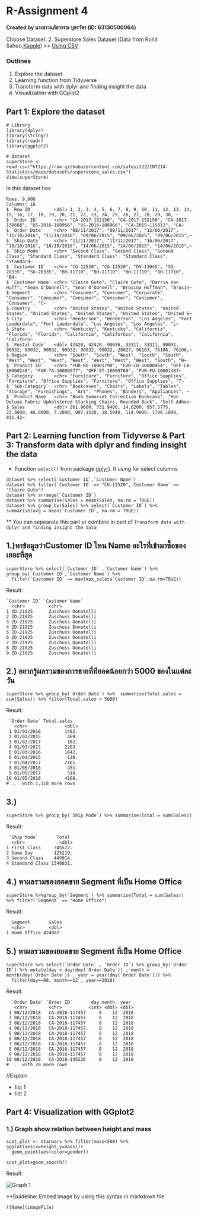 # R-Assignment 4

**Created by นางสาวนภัสวรรณ บุตรวัตร (ID: 63130500064)**

Choose Dataset: 
2. Superstore Sales Dataset (Data from Rohit Sahoo,[Kaggle](https://www.kaggle.com/rohitsahoo/sales-forecasting)) >> [Using CSV](https://raw.githubusercontent.com/safesit23/INT214-Statistics/main/datasets/superstore_sales.csv)


### Outlines
1. Explore the dataset
2. Learning function from Tidyverse
3. Transform data with dplyr and finding insight the data
4. Visualization with GGplot2

## Part 1: Explore the dataset

```
# Library
library(dplyr)
library(stringr)
library(readr)
library(ggplot2)

# Dataset
superStore <- read_csv("https://raw.githubusercontent.com/safesit23/INT214-Statistics/main/datasets/superstore_sales.csv")
View(superStore)
```

In this dataset has
```
Rows: 9,800
Columns: 18
$ `Row ID`        <dbl> 1, 2, 3, 4, 5, 6, 7, 8, 9, 10, 11, 12, 13, 14, 15, 16, 17, 18, 19, 20, 21, 22, 23, 24, 25, 26, 27, 28, 29, 30, ~
$ `Order ID`      <chr> "CA-2017-152156", "CA-2017-152156", "CA-2017-138688", "US-2016-108966", "US-2016-108966", "CA-2015-115812", "CA~
$ `Order Date`    <chr> "08/11/2017", "08/11/2017", "12/06/2017", "11/10/2016", "11/10/2016", "09/06/2015", "09/06/2015", "09/06/2015",~
$ `Ship Date`     <chr> "11/11/2017", "11/11/2017", "16/06/2017", "18/10/2016", "18/10/2016", "14/06/2015", "14/06/2015", "14/06/2015",~
$ `Ship Mode`     <chr> "Second Class", "Second Class", "Second Class", "Standard Class", "Standard Class", "Standard Class", "Standard~
$ `Customer ID`   <chr> "CG-12520", "CG-12520", "DV-13045", "SO-20335", "SO-20335", "BH-11710", "BH-11710", "BH-11710", "BH-11710", "BH~
$ `Customer Name` <chr> "Claire Gute", "Claire Gute", "Darrin Van Huff", "Sean O'Donnell", "Sean O'Donnell", "Brosina Hoffman", "Brosin~
$ Segment         <chr> "Consumer", "Consumer", "Corporate", "Consumer", "Consumer", "Consumer", "Consumer", "Consumer", "Consumer", "C~
$ Country         <chr> "United States", "United States", "United States", "United States", "United States", "United States", "United S~
$ City            <chr> "Henderson", "Henderson", "Los Angeles", "Fort Lauderdale", "Fort Lauderdale", "Los Angeles", "Los Angeles", "L~
$ State           <chr> "Kentucky", "Kentucky", "California", "Florida", "Florida", "California", "California", "California", "Californ~
$ `Postal Code`   <dbl> 42420, 42420, 90036, 33311, 33311, 90032, 90032, 90032, 90032, 90032, 90032, 90032, 28027, 98103, 76106, 76106,~
$ Region          <chr> "South", "South", "West", "South", "South", "West", "West", "West", "West", "West", "West", "West", "South", "W~
$ `Product ID`    <chr> "FUR-BO-10001798", "FUR-CH-10000454", "OFF-LA-10000240", "FUR-TA-10000577", "OFF-ST-10000760", "FUR-FU-10001487~
$ Category        <chr> "Furniture", "Furniture", "Office Supplies", "Furniture", "Office Supplies", "Furniture", "Office Supplies", "T~
$ `Sub-Category`  <chr> "Bookcases", "Chairs", "Labels", "Tables", "Storage", "Furnishings", "Art", "Phones", "Binders", "Appliances", ~
$ `Product Name`  <chr> "Bush Somerset Collection Bookcase", "Hon Deluxe Fabric Upholstered Stacking Chairs, Rounded Back", "Self-Adhes~
$ Sales           <dbl> 261.9600, 731.9400, 14.6200, 957.5775, 22.3680, 48.8600, 7.2800, 907.1520, 18.5040, 114.9000, 1706.1840, 911.42~
```

## Part 2: Learning function from Tidyverse & Part 3: Transform data with dplyr and finding insight the data

- Function `select()` from package [dplyr](https://dplyr.tidyverse.org/articles/dplyr.html#select-columns-with-select)). It using for select columns

```
dataset %>% select(`Customer ID`,`Customer Name`)
dataset %>% filter(`Customer ID` == "CG-12520",`Customer Name` == "Claire Gute")
dataset %>% arrange(`Customer ID`)
dataset %>% summarise(Sales = mean(Sales, na.rm = TRUE))
dataset %>% group_by(Sales) %>% select(`Customer ID`) %>% summarise(avg = mean(`Customer ID`, na.rm = TRUE))
```
** You can sepearate this part or combine in part of `Transform data with dplyr and finding insight the data`


## 1.)หาข้อมูลว่าCustomer ID ไหน Name อะไรที่เข้ามาซื้อของเยอะที่สุด
```
superStore %>% select(`Customer ID` ,`Customer Name`) %>% group_by(`Customer ID`,`Customer Name`) %>% 
  filter(`Customer ID` == max(max_sales$`Customer ID`,na.rm=TRUE))
```

Result:

```
`Customer ID` `Customer Name`   
  <chr>         <chr>             
1 ZD-21925      Zuschuss Donatelli
2 ZD-21925      Zuschuss Donatelli
3 ZD-21925      Zuschuss Donatelli
4 ZD-21925      Zuschuss Donatelli
5 ZD-21925      Zuschuss Donatelli
6 ZD-21925      Zuschuss Donatelli
7 ZD-21925      Zuschuss Donatelli
8 ZD-21925      Zuschuss Donatelli
9 ZD-21925      Zuschuss Donatelli
```

## 2.) อยากรู้ผลรวมของการชายที่ทียอดน้อยกว่า 5000 ของในแต่ละวัน
```
superStore %>% group_by(`Order Date`) %>%  summarise(Total.sales = sum(Sales)) %>% filter(Total.sales < 5000)
```

Result:

```
 `Order Date` Total.sales
   <chr>              <dbl>
 1 01/01/2018         1482.
 2 01/02/2015          469.
 3 01/02/2017          162.
 4 01/03/2015         2203.
 5 01/03/2016         1642.
 6 01/04/2015          120.
 7 01/04/2017         2161.
 8 01/05/2016          451.
 9 01/05/2017          518.
10 01/05/2018         4108.
# ... with 1,118 more rows
```

## 3.)  
```
superStore %>% group_by(`Ship Mode`) %>% summarise(Total = sum(Sales))
```

Result:

```
 `Ship Mode`       Total
  <chr>             <dbl>
1 First Class     345572.
2 Same Day        125219.
3 Second Class    449914.
4 Standard Class 1340831.
```

## 4.) หาผลรวมของยอดขาย Segment ที่เป็น Home Office
```
superStore %>%group_by(`Segment`) %>% summarise(Total = sum(Sales)) %>% filter(`Segment` == "Home Office") 
```

Result:

```
  Segment       Sales
  <chr>         <dbl>
1 Home Office 424982.
```

## 5.) หาผลรวมของยอดขาย Segment ที่เป็น Home Office
```
superStore %>% select(`Order Date` , `Order ID`) %>% group_by(`Order ID`) %>% mutate(day = day(dmy(`Order Date`)) , month = month(dmy(`Order Date`)) , year = year(dmy(`Order Date`))) %>% 
  filter(day==08, month==12 , year==2018)
```

Result:

```
  `Order Date` `Order ID`       day month  year
   <chr>        <chr>          <int> <dbl> <dbl>
 1 08/12/2018   CA-2018-117457     8    12  2018
 2 08/12/2018   CA-2018-117457     8    12  2018
 3 08/12/2018   CA-2018-117457     8    12  2018
 4 08/12/2018   CA-2018-117457     8    12  2018
 5 08/12/2018   CA-2018-117457     8    12  2018
 6 08/12/2018   CA-2018-117457     8    12  2018
 7 08/12/2018   CA-2018-117457     8    12  2018
 8 08/12/2018   CA-2018-117457     8    12  2018
 9 08/12/2018   CA-2018-117457     8    12  2018
10 08/12/2018   CA-2018-145226     8    12  2018
# ... with 20 more rows
```
//Explain

- list 1
- list 2

## Part 4: Visualization with GGplot2
### 1.) Graph show relation between height and mass
```
scat_plot <- starwars %>% filter(mass<500) %>% ggplot(aes(x=height,y=mass))+
  geom_point(aes(color=gender))

scat_plot+geom_smooth()
```
Result:

![Graph 1](graph1.png)

**Guideline:
Embed Image by using this syntax in markdown file
````
![Name](imageFile)
````
